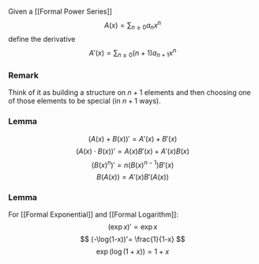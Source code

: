 Given a [[Formal Power Series]]
$$
A(x) = \sum_{n\geq 0} a_{n} x^{n}
$$
define the derivative 
$$
A'(x) = \sum_{n\geq 0} (n+1) a_{n+1} x^{n}
$$
### Remark
Think of it as building a structure on $n+1$ elements 
and then choosing one of those elements to be special (in $n+1$ ways).
### Lemma
$$
(A(x)+B(x))'=A'(x)+B'(x)
$$
$$
(A(x)\cdot B(x))' = A(x)B'(x) + A'(x)B(x)
$$
$$
(B(x)^{n})' = n(B(x)^{n-1})B'(x)
$$
$$
B(A(x)) = A'(x) B'(A(x))
$$
### Lemma
For [[Formal Exponential]] and [[Formal Logarithm]]:
$$
(\exp x)' = \exp x
$$
$$
(-\log(1-x))'= \frac{1}{1-x}
$$
$$
\exp(\log(1+x)) = 1+x
$$
